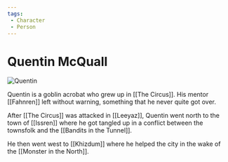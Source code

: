 ```yaml
---
tags:
 - Character
 - Person
---
```


# Quentin McQuall

![Quentin](quentin.png)

Quentin is a goblin acrobat who grew up in [[The Circus]].
His mentor [[Fahnren]] left without warning, something that he never quite got over.

After [[The Circus]] was attacked in [[Leeyaz]], Quentin went north to the town of [[Issren]] where he got tangled up in a conflict between the townsfolk and the [[Bandits in the Tunnel]].

He then went west to [[Khizdum]] where he helped the city in the wake of the [[Monster in the North]]. 